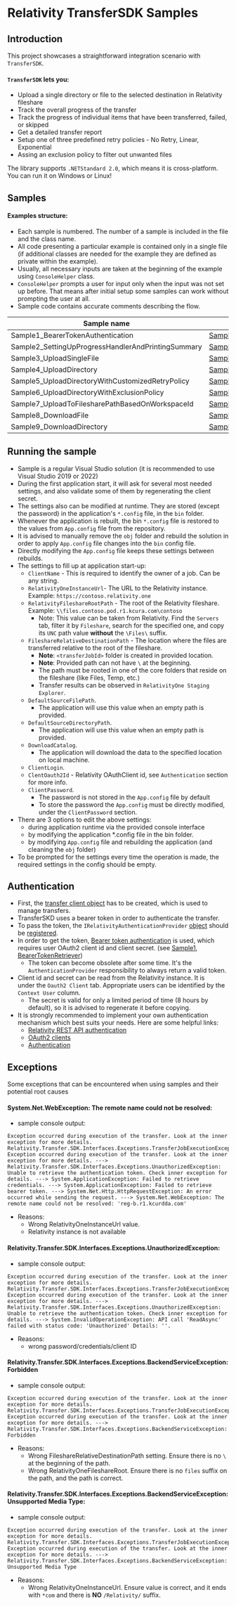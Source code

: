 # Relativity TransferSDK Samples

## Introduction

This project showcases a straightforward integration scenario with `TransferSDK`.

#### `TransferSDK` lets you:
- Upload a single directory or file to the selected destination in Relativity fileshare
- Track the overall progress of the transfer
- Track the progress of individual items that have been transferred, failed, or skipped
- Get a detailed transfer report
- Setup one of three predefined retry policies - No Retry, Linear, Exponential 
- Assing an exclusion policy to filter out unwanted files

The library supports `.NETStandard 2.0`, which means it is cross-platform. You can run it on Windows or Linux!

## Samples
#### Examples structure:
- Each sample is numbered. The number of a sample is included in the file and the class name.
- All code presenting a particular example is contained only in a single file (if additional classes are needed for the example they are defined as private within the example).
- Usually, all necessary inputs are taken at the beginning of the example using `ConsoleHelper` class.
- `ConsoleHelper` prompts a user for input only when the input was not set up before. That means after initial setup some samples can work without prompting the user at all.
- Sample code contains accurate comments describing the flow.


| Sample name                                        | .Net                                                                                                                                                                                                                                 |
|----------------------------------------------------|--------------------------------------------------------------------------------------------------------------------------------------------------------------------------------------------------------------------------------------|
| Sample1_BearerTokenAuthentication                  | [Sample1_BearerTokenAuthentication](https://github.com/relativitydev/relativity-transfer-sdk-samples/blob/main/Source/Relativity.Transfer.SDK.Sample/Samples/Sample1_BearerTokenAuthentication.cs)                                   |
| Sample2_SettingUpProgressHandlerAndPrintingSummary | [Sample2_SettingUpProgressHandlerAndPrintingSummary](https://github.com/relativitydev/relativity-transfer-sdk-samples/blob/main/Source/Relativity.Transfer.SDK.Sample/Samples/Sample2_SettingUpProgressHandlerAndPrintingSummary.cs) |
| Sample3_UploadSingleFile                           | [Sample3_UploadSingleFile](https://github.com/relativitydev/relativity-transfer-sdk-samples/blob/main/Source/Relativity.Transfer.SDK.Sample/Samples/Sample3_UploadSingleFile.cs)                                                     |
| Sample4_UploadDirectory                            | [Sample4_UploadDirectory](https://github.com/relativitydev/relativity-transfer-sdk-samples/blob/main/Source/Relativity.Transfer.SDK.Sample/Samples/Sample4_UploadDirectory.cs)                                                       |
| Sample5_UploadDirectoryWithCustomizedRetryPolicy   | [Sample5_UploadDirectoryWithCustomizedRetryPolicy](https://github.com/relativitydev/relativity-transfer-sdk-samples/blob/main/Source/Relativity.Transfer.SDK.Sample/Samples/Sample5_UploadDirectoryWithCustomizedRetryPolicy.cs)     |
| Sample6_UploadDirectoryWithExclusionPolicy         | [Sample6_UploadDirectoryWithExclusionPolicy](https://github.com/relativitydev/relativity-transfer-sdk-samples/blob/main/Source/Relativity.Transfer.SDK.Sample/Samples/Sample6_UploadDirectoryWithExclusionPolicy.cs)                 |
| Sample7_UploadToFilesharePathBasedOnWorkspaceId    | [Sample7_UploadToFilesharePathBasedOnWorkspaceId](https://github.com/relativitydev/relativity-transfer-sdk-samples/blob/main/Source/Relativity.Transfer.SDK.Sample/Samples/Sample7_UploadToFilesharePathBasedOnWorkspaceId.cs)       |
| Sample8_DownloadFile                               | [Sample8_DownloadFile](https://github.com/relativitydev/relativity-transfer-sdk-samples/blob/main/Source/Relativity.Transfer.SDK.Sample/Samples/Sample8_DownloadFile.cs)                                                             |
| Sample9_DownloadDirectory                          | [Sample9_DownloadDirectory](https://github.com/relativitydev/relativity-transfer-sdk-samples/blob/main/Source/Relativity.Transfer.SDK.Sample/Samples/Sample9_DownloadDirectory.cs)                                                   |

## Running the sample

- Sample is a regular Visual Studio solution (it is recommended to use Visual Studio 2019 or 2022)
- During the first application start, it will ask for several most needed settings, and also validate some of them by regenerating the client secret. 
- The settings also can be modified at runtime. They are stored (except the password) in the application's `*.config` file, in the `bin` folder. 
- Whenever the application is rebuilt, the bin `*.config` file is restored to the values from `App.config` file from the repository.
 - It is advised to manually remove the `obj` folder and rebuild the solution in order to apply `App.config` file changes into the `bin` config file.
- Directly modifying the `App.config` file keeps these settings between rebuilds.
- The settings to fill up at application start-up:
    - `ClientName` - This is required to identify the owner of a job. Can be any string.
    - `RelativityOneInstanceUrl`- The URL to the Relativity instance. Example: `https://contoso.relativity.one`
    - `RelativityFileshareRootPath` - The root of the Relativity fileshare. Example: `\\files.contoso.pod.r1.kcura.com\contoso`
        - Note: This value can be taken from Relativity. Find the `Servers` tab, filter it by `Fileshare`, search for the specified one, and copy its `UNC` path value **without** the `\Files\` suffix.
    - `FileshareRelativeDestinationPath` - The location where the files are transferred relative to the root of the fileshare.
        - **Note**: `<transferJobId>` folder is created in provided location.
        - **Note**: Provided path can not have `\` at the beginning.
        - The path must be rooted in one of the core folders that reside on the fileshare (like Files, Temp, etc.)
        - Transfer results can be observed in `RelativityOne Staging Explorer`.
    - `DefaultSourceFilePath`.
        - The application will use this value when an empty path is provided.
    - `DefaultSourceDirectoryPath`.
        - The application will use this value when an empty path is provided.
    - `DownloadCatalog`.
      - The application will download the data to the specified location on local machine.
    - `ClientLogin`.
    - `ClentOauth2Id` - Relativity OAuthClient id, see `Authentication` section for more info.
    - `ClientPassword`.
        - The password is not stored in the `App.config` file by default
        - To store the password the `App.config` must be directly modified, under the `ClientPassword` section.
- There are 3 options to edit the above settings:
    - during application runtime via the provided console interface
    - by modifying the application *.config file in the bin folder.
    - by modifying `App.config` file and rebuilding the application (and cleaning the `obj` folder)
- To be prompted for the settings every time the operation is made, the required settings in the config should be empty.

## Authentication
- First, the [transfer client object](https://github.com/relativitydev/relativity-transfer-sdk-samples/blob/main/Source/Relativity.Transfer.SDK.Sample/Samples/Sample1_BearerTokenAuthentication.cs#L36-L39) has to be created, which is used to manage transfers.
- TransferSKD uses a bearer token in order to authenticate the transfer.
- To pass the token, the `IRelativityAuthenticationProvider` [object](https://github.com/relativitydev/relativity-transfer-sdk-samples/blob/main/Source/Relativity.Transfer.SDK.Sample/Samples/Sample1_BearerTokenAuthentication.cs#L54) should be [registered](https://github.com/relativitydev/relativity-transfer-sdk-samples/blob/main/Source/Relativity.Transfer.SDK.Sample/Samples/Sample1_BearerTokenAuthentication.cs#L37). 
- In order to get the token, [Bearer token authentication](https://platform.relativity.com/RelativityOne/Content/REST_API/REST_API_authentication.htm#_Bearer_token_authentication) is used, which requires user OAuth2 client id and client secret. (see [Sample1](https://github.com/relativitydev/relativity-transfer-sdk-samples/blob/main/Source/Relativity.Transfer.SDK.Sample/Samples/Sample1_BearerTokenAuthentication.cs#L60), [BearerTokenRetriever](https://github.com/relativitydev/relativity-transfer-sdk-samples/blob/main/Source/Relativity.Transfer.SDK.Sample/Authentication/BearerTokenRetriever.cs))
    - The token can become obsolete after some time. It's the `AuthenticationProvider` responsibility to always return a valid token.
- Client id and secret can be read from the Relativity instance. It is under the `Oauth2 Client` tab. Appropriate users can be identified by the `Context User` column.
    - The secret is valid for only a limited period of time (8 hours by default), so it is advised to regenerate it before copying.
- It is strongly recommended to implement your own authentication mechanism which best suits your needs. Here are some helpful links: 
    - [Relativity REST API authentication](https://platform.relativity.com/RelativityOne/Content/REST_API/REST_API_authentication.htm)
    - [OAuth2 clients](https://platform.relativity.com/10.3/Content/Authentication/OAuth2_clients.htm#_OAuth2_Client_Manager_REST_service)
    - [Authentication](https://help.relativity.com/RelativityOne/Content/Relativity/Authentication/Authentication.htm)

## Exceptions 
Some exceptions that can be encountered when using samples and their potential root causes

#### System.Net.WebException: The remote name could not be resolved:
- sample console output: 
```
Exception occurred during execution of the transfer. Look at the inner exception for more details.
Relativity.Transfer.SDK.Interfaces.Exceptions.TransferJobExecutionException: Exception occurred during execution of the transfer. Look at the inner exception for more details. ---> Relativity.Transfer.SDK.Interfaces.Exceptions.UnauthorizedException: Unable to retrieve the authentication token. Check inner exception for details. ---> System.ApplicationException: Failed to retrieve credentials. ---> System.ApplicationException: Failed to retrieve bearer token. ---> System.Net.Http.HttpRequestException: An error occurred while sending the request. ---> System.Net.WebException: The remote name could not be resolved: 'reg-b.r1.kcurdda.com'
```
- Reasons: 
    - Wrong RelativityOneInstanceUrl value. 
    - Relativity instance is not available 

#### Relativity.Transfer.SDK.Interfaces.Exceptions.UnauthorizedException:
- sample console output: 
```
Exception occurred during execution of the transfer. Look at the inner exception for more details.
Relativity.Transfer.SDK.Interfaces.Exceptions.TransferJobExecutionException: Exception occurred during execution of the transfer. Look at the inner exception for more details. ---> Relativity.Transfer.SDK.Interfaces.Exceptions.UnauthorizedException: Unable to retrieve the authentication token. Check inner exception for details. ---> System.InvalidOperationException: API call 'ReadAsync' failed with status code: 'Unauthorized' Details: ''.
```
- Reasons: 
    - wrong password/credentials/client ID

#### Relativity.Transfer.SDK.Interfaces.Exceptions.BackendServiceException: Forbidden
- sample console output: 
```
Exception occurred during execution of the transfer. Look at the inner exception for more details.
Relativity.Transfer.SDK.Interfaces.Exceptions.TransferJobExecutionException: Exception occurred during execution of the transfer. Look at the inner exception for more details. ---> Relativity.Transfer.SDK.Interfaces.Exceptions.BackendServiceException: Forbidden
```
- Reasons: 
    - Wrong FileshareRelativeDestinationPath setting. Ensure there is no `\` at the beginning of the path.
    - Wrong RelativityOneFileshareRoot. Ensure there is no `files` suffix on the path, and the path is correct.

#### Relativity.Transfer.SDK.Interfaces.Exceptions.BackendServiceException: Unsupported Media Type:
- sample console output: 
```
Exception occurred during execution of the transfer. Look at the inner exception for more details.
Relativity.Transfer.SDK.Interfaces.Exceptions.TransferJobExecutionException: Exception occurred during execution of the transfer. Look at the inner exception for more details. ---> Relativity.Transfer.SDK.Interfaces.Exceptions.BackendServiceException: Unsupported Media Type
```
- Reasons: 
    - Wrong RelativityOneInstanceUrl. Ensure value is correct, and it ends with `*com` and there is **NO** `/Relativity/` suffix.
